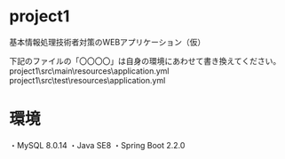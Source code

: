 # project1
基本情報処理技術者対策のWEBアプリケーション（仮）

下記のファイルの「〇〇〇〇」は自身の環境にあわせて書き換えてください。
project1\src\main\resources\application.yml
project1\src\test\resources\application.yml


# 環境
・MySQL 8.0.14
・Java SE8
・Spring Boot 2.2.0
